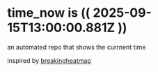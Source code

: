 # time_now is (( 2025-09-15T13:00:00.881Z ))

an automated repo that shows the currnent time

inspired by [breakingheatmap](https://github.com/breakingheatmap/breakingheatmap)